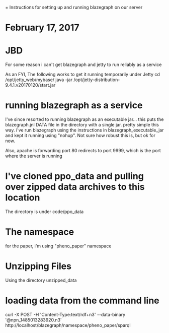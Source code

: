 = Instructions for setting up and running blazegraph on our server
# February 17, 2017
# JBD
For some reason i can't get blazegraph and jetty to run reliably as a service

As an FYI, The following works to get it running temporarily under Jetty
cd /opt/jetty_web/mybase/
java -jar /opt/jetty-distribution-9.4.1.v20170120/start.jar

# running blazegraph as a service
I've since resorted to running blazegraph as an executable jar... this puts the blazegraph.jnl DATA file in the directory with a single jar.
pretty simple this way.
i've run blazegraph using the instructions in blazegraph_executable_jar and kept it running using "nohup".
Not sure how robust this is, but ok for now.

Also, apache is forwarding port 80 redirects to port 9999, which is the port where the server is running

# I've cloned ppo_data and pulling over zipped data archives to this location
The directory is under code/ppo_data

# The namespace
for the paper, i'm using "pheno_paper" namespace

# Unzipping Files
Using the directory unzipped_data

# loading data from the command line
curl -X POST -H 'Content-Type:text/rdf+n3' --data-binary '@npn_1485013283920.n3' http://localhost/blazegraph/namespace/pheno_paper/sparql
